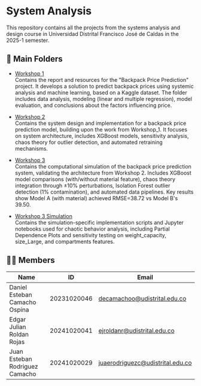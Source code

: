 # System Analysis
This repository contains all the projects from the systems analysis and design course in Universidad Distrital Francisco José de Caldas in the 2025-1 semester.

## 📁 Main Folders

- [Workshop 1](./Workshop_1)  
  Contains the report and resources for the "Backpack Price Prediction" project. It develops a solution to predict backpack prices using systemic analysis and machine learning, based on a Kaggle dataset. The folder includes data analysis, modeling (linear and multiple regression), model evaluation, and conclusions about the factors influencing price.

- [Workshop 2](./Workshop_2_Design)  
  Contains the system design and implementation for a backpack price prediction model, building upon the work from Workshop_1. It focuses on system architecture, includes XGBoost models, sensitivity analysis, chaos theory for outlier detection, and automated retraining mechanisms.

- [Workshop 3](./Workshop_3)  
  Contains the computational simulation of the backpack price prediction system, validating the architecture from Workshop 2. Includes XGBoost model comparisons (with/without material feature), chaos theory integration through ±10% perturbations, Isolation Forest outlier detection (1% contamination), and automated data pipelines. Key results show Model A (with material) achieved RMSE=38.72 vs Model B's 39.50.

- [Workshop 3 Simulation](./Workshop_3_Simulation)  
  Contains the simulation-specific implementation scripts and Jupyter notebooks used for chaotic behavior analysis, including Partial Dependence Plots and sensitivity testing on weight_capacity, size_Large, and compartments features.

## 🧑‍💻 Members

| Name                            | ID         | Email                          |
|---------------------------------|------------|--------------------------------|
| Daniel Esteban Camacho Ospina   | 20231020046| decamachoo@udistrital.edu.co   |
| Edgar Julian Roldan Rojas       | 20241020041| ejroldanr@udistrital.edu.co    |
| Juan Esteban Rodriguez Camacho  | 20241020029| juaerodriguezc@udistrital.edu.co |
